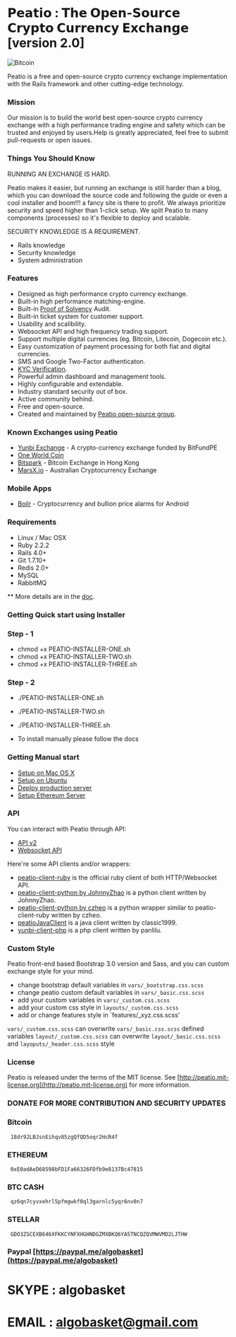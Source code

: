 𝗣𝗲𝗮𝘁𝗶𝗼 : 𝗧𝗵𝗲 𝗢𝗽𝗲𝗻-𝗦𝗼𝘂𝗿𝗰𝗲 𝗖𝗿𝘆𝗽𝘁𝗼 𝗖𝘂𝗿𝗿𝗲𝗻𝗰𝘆 𝗘𝘅𝗰𝗵𝗮𝗻𝗴𝗲 [version 2.0]
=====================================
![Bitcoin](http://peatio.info/images/ads/peatio-aminate.jpeg)

Peatio is a free and open-source crypto currency exchange implementation with the Rails framework and other cutting-edge technology.


### Mission

Our mission is to build the world best open-source crypto currency exchange with a high performance trading engine and safety which can be trusted and enjoyed by users.Help is greatly appreciated, feel free to submit pull-requests or open issues.


### Things You Should Know ###

RUNNING AN EXCHANGE IS HARD.

Peatio makes it easier, but running an exchange is still harder than a blog, which you can download the source code and following the guide or even a cool installer and boom!!! a fancy site is there to profit. We always prioritize security and speed higher than 1-click setup. We split Peatio to many components (processes) so it's flexible to deploy and scalable.

SECURITY KNOWLEDGE IS A REQUIREMENT.

* Rails knowledge
* Security knowledge
* System administration


### Features

* Designed as high performance crypto currency exchange.
* Built-in high performance matching-engine.
* Built-in [Proof of Solvency](https://iwilcox.me.uk/2014/proving-bitcoin-reserves) Audit.
* Built-in ticket system for customer support.
* Usability and scalibility.
* Websocket API and high frequency trading support.
* Support multiple digital currencies (eg. Bitcoin, Litecoin, Dogecoin etc.).
* Easy customization of payment processing for both fiat and digital currencies.
* SMS and Google Two-Factor authenticaton.
* [KYC Verification](http://en.wikipedia.org/wiki/Know_your_customer).
* Powerful admin dashboard and management tools.
* Highly configurable and extendable.
* Industry standard security out of box.
* Active community behind.
* Free and open-source.
* Created and maintained by [Peatio open-source group](http://peat.io).


### Known Exchanges using Peatio

* [Yunbi Exchange](https://yunbi.com) - A crypto-currency exchange funded by BitFundPE
* [One World Coin](https://oneworldcoin.com)
* [Bitspark](https://bitspark.io) - Bitcoin Exchange in Hong Kong
* [MarsX.io](https://acx.io) - Australian Cryptocurrency Exchange

### Mobile Apps ###

* [Boilr](https://github.com/andrefbsantos/boilr) - Cryptocurrency and bullion price alarms for Android

### Requirements

* Linux / Mac OSX
* Ruby 2.2.2
* Rails 4.0+
* Git 1.7.10+
* Redis 2.0+
* MySQL
* RabbitMQ

** More details are in the [doc](doc).


### Getting Quick start using Installer
   
  ### Step - 1
  
  * chmod +x PEATIO-INSTALLER-ONE.sh 
  * chmod +x PEATIO-INSTALLER-TWO.sh 
  * chmod +x PEATIO-INSTALLER-THREE.sh 
  
  ### Step - 2

   * ./PEATIO-INSTALLER-ONE.sh 
   * ./PEATIO-INSTALLER-TWO.sh 
   * ./PEATIO-INSTALLER-THREE.sh 
   
   * To install manually please follow the docs

### Getting Manual start

* [Setup on Mac OS X](https://github.com/algobasket/PeatioCryptoExchange/blob/rebuild-peatio/doc/setup-local-osx.md)
* [Setup on Ubuntu](https://github.com/algobasket/PeatioCryptoExchange/blob/rebuild-peatio/doc/setup-local-ubuntu.md)
* [Deploy production server](https://github.com/algobasket/PeatioCryptoExchange/blob/rebuild-peatio/doc/deploy-production-server.md)
* [Setup Ethereum Server](https://github.com/algobasket/PeatioCryptoExchange/blob/rebuild-peatio/doc/eth.md)

### API

You can interact with Peatio through API:

* [API v2](http://demo.peat.io/documents/api_v2?lang=en)
* [Websocket API](http://demo.peat.io/documents/websocket_api)

Here're some API clients and/or wrappers:

* [peatio-client-ruby](https://github.com/peatio/peatio-client-ruby) is the official ruby client of both HTTP/Websocket API.
* [peatio-client-python by JohnnyZhao](https://github.com/JohnnyZhao/peatio-client-python) is a python client written by JohnnyZhao.
* [peatio-client-python by czheo](https://github.com/JohnnyZhao/peatio-client-python) is a python wrapper similar to peatio-client-ruby written by czheo.
* [peatioJavaClient](https://github.com/classic1999/peatioJavaClient.git) is a java client written by classic1999.
* [yunbi-client-php](https://github.com/panlilu/yunbi-client-php) is a php client written by panlilu.

### Custom Style

Peatio front-end based Bootstrap 3.0 version and Sass, and you can custom exchange style for your mind.

* change bootstrap default variables in `vars/_bootstrap.css.scss`
* change peatio custom default variables in `vars/_basic.css.scss`
* add your custom variables in `vars/_custom.css.scss`
* add your custom css style in `layouts/_custom.css.scss`
* add or change features style in `features/_xyz.css.scss'

`vars/_custom.css.scss` can overwrite `vars/_basic.css.scss` defined variables
`layout/_custom.css.scss` can overwrite `layout/_basic.css.scss` and `layoputs/_header.css.scss` style

### License

Peatio is released under the terms of the MIT license. See [http://peatio.mit-license.org](http://peatio.mit-license.org) for more information.


### DONATE FOR MORE CONTRIBUTION AND SECURITY UPDATES

 ### Bitcoin   
     18dr92LBJsnEihqv85zgQfQD5oqr2HcR4f

 ### ETHEREUM  
     0xE0adAeD68598bFD1Fa66326FDfb9e8137Bc47815

 ### BTC CASH  
     qz6qn7cyvxehrl5pfmgwkf0ql3garnlc5yqr6nv0n7

 ### STELLAR   
     GDO3ZSCEXB646XFKKCYNFXHGHNDGZMXBKQ6YA5TNCQZQVMWVMD2LJTHW

 ### Paypal    [https://paypal.me/algobasket](https://paypal.me/algobasket)

# SKYPE : algobasket
# EMAIL : algobasket@gmail.com
